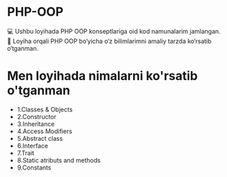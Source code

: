 # PHP-OOP
💻 Ushbu loyihada PHP OOP konseptlariga oid kod namunalarim jamlangan. 🚀 Loyiha orqali PHP OOP bo‘yicha o‘z bilimlarimni amaliy tarzda ko‘rsatib o‘tganman. 

# Men loyihada nimalarni ko'rsatib o'tganman 

* 1.Classes & Objects
* 2.Constructor
* 3.Inheritance
* 4.Access Modifiers
* 5.Abstract class
* 6.Interface
* 7.Trait
* 8.Static atributs and methods
* 9.Constants
